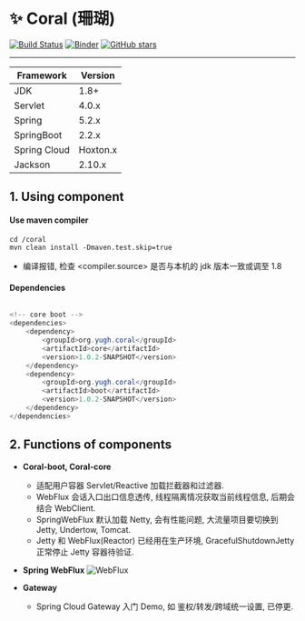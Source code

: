 # :sparkles: Coral (珊瑚) 

[![Build Status](https://travis-ci.org/yugenhai/coral.svg?branch=master)](https://travis-ci.org/yugenhai/coral)
[![Binder](https://mybinder.org/badge_logo.svg)](https://mybinder.org/v2/gh/yugenhai/coral.git/master)
[![GitHub stars](https://img.shields.io/github/stars/yugenhai/coral)](https://github.com/yugenhai/coral/stargazers)

------

| Framework    | Version   |
| ------------ | --------- |
| JDK          | 1.8+      |
| Servlet      | 4.0.x     |
| Spring       | 5.2.x     |
| SpringBoot   | 2.2.x     |
| Spring Cloud | Hoxton.x  |
| Jackson      | 2.10.x    |


## 1. Using component

#### Use maven compiler

```html
cd /coral
mvn clean install -Dmaven.test.skip=true

```
* 编译报错, 检查 <compiler.source> 是否与本机的 jdk 版本一致或调至 1.8

#### Dependencies

```java

<!-- core boot -->
<dependencies>
    <dependency>
        <groupId>org.yugh.coral</groupId>
        <artifactId>core</artifactId>
        <version>1.0.2-SNAPSHOT</version>
    </dependency>
    <dependency>
        <groupId>org.yugh.coral</groupId>
        <artifactId>boot</artifactId>
        <version>1.0.2-SNAPSHOT</version>
    </dependency>
</dependencies>

```

## 2. Functions of components

* **Coral-boot, Coral-core** 
    * 适配用户容器 Servlet/Reactive 加载拦截器和过滤器.
    * WebFlux 会话入口出口信息透传, 线程隔离情况获取当前线程信息, 后期会结合 WebClient.
    * SpringWebFlux 默认加载 Netty, 会有性能问题, 大流量项目要切换到 Jetty, Undertow, Tomcat.
    * Jetty 和 WebFlux(Reactor) 已经用在生产环境, GracefulShutdownJetty 正常停止 Jetty 容器待验证.

* **Spring WebFlux**
![WebFlux](https://github.com/yugenhai/coral/blob/master/about/spring-webflux.png)

* **Gateway** 
    * Spring Cloud Gateway 入门 Demo, 如 鉴权/转发/跨域统一设置, 已停更.
